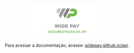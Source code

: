 <p align="center">
  <img src="https://raw.githubusercontent.com/widepay/api/master/docs/source/images/logo.png" width="230">
</p>

<p align="center">Para acessar a documentação, acesse: <a href="https://widepay.github.io/api">widepay.github.io/api</a>.</p>